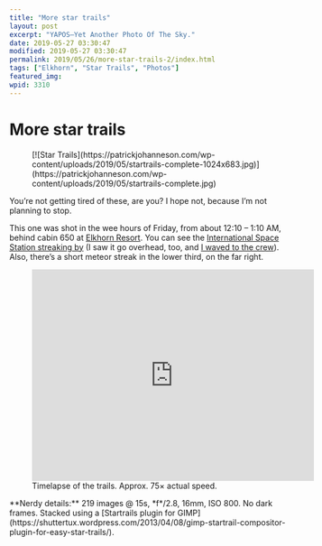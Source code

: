 ```yaml
---
title: "More star trails"
layout: post
excerpt: "YAPOS—Yet Another Photo Of The Sky."
date: 2019-05-27 03:30:47
modified: 2019-05-27 03:30:47
permalink: 2019/05/26/more-star-trails-2/index.html
tags: ["Elkhorn", "Star Trails", "Photos"]
featured_img: 
wpid: 3310
---
```


# More star trails

<figure class="wp-block-image">[![Star Trails](https://patrickjohanneson.com/wp-content/uploads/2019/05/startrails-complete-1024x683.jpg)](https://patrickjohanneson.com/wp-content/uploads/2019/05/startrails-complete.jpg)</figure>You’re not getting tired of these, are you? I hope not, because I’m not planning to stop.

This one was shot in the wee hours of Friday, from about 12:10 – 1:10 AM, behind cabin 650 at [Elkhorn Resort](https://www.elkhornresort.mb.ca/). You can see the [International Space Station streaking by](https://www.nasa.gov/mission_pages/station/main/index.html) (I saw it go overhead, too, and [I waved to the crew](https://twitter.com/pjohanneson/status/1131792809353261056)). Also, there’s a short meteor streak in the lower third, on the far right.

<figure class="wp-block-embed-youtube wp-block-embed is-type-video is-provider-youtube wp-embed-aspect-4-3 wp-has-aspect-ratio"><div class="wp-block-embed__wrapper"><iframe allow="accelerometer; autoplay; clipboard-write; encrypted-media; gyroscope; picture-in-picture; web-share" allowfullscreen="" frameborder="0" height="375" loading="lazy" src="https://www.youtube.com/embed/_cPKUTgGHOc?feature=oembed" title="Startrails Timelapse" width="500"></iframe></div><figcaption>Timelapse of the trails. Approx. 75× actual speed.</figcaption></figure>**Nerdy details:** 219 images @ 15s, *f*/2.8, 16mm, ISO 800. No dark frames. Stacked using a [Startrails plugin for GIMP](https://shuttertux.wordpress.com/2013/04/08/gimp-startrail-compositor-plugin-for-easy-star-trails/).